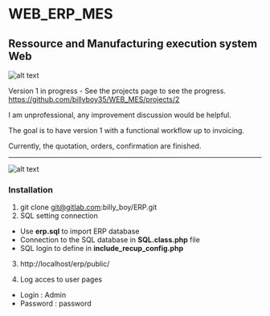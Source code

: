# WEB_ERP_MES
##  Ressource and Manufacturing execution system  Web

![alt text](https://github.com/billyboy35/WEB_MES/blob/master/public/images/Doc/Workflow.png)

Version 1 in progress - See the projects page to see the progress.
https://github.com/billyboy35/WEB_MES/projects/2

I am unprofessional, any improvement discussion would be helpful.

The goal is to have version 1 with a functional workflow up to invoicing.

Currently, the quotation, orders, confirmation are finished.

-----------------
![alt text](https://github.com/billyboy35/WEB_MES/blob/master/public/images/Doc/Menu.PNG)

### Installation
1. git clone git@gitlab.com:billy_boy/ERP.git
2. SQL setting connection
* Use __erp.sql__ to import ERP database  
* Connection to the SQL database in __SQL.class.php__ file
* SQL login to define in __include_recup_config.php__

3. http://localhost/erp/public/

4. Log acces to user pages
* Login : Admin
* Password : password